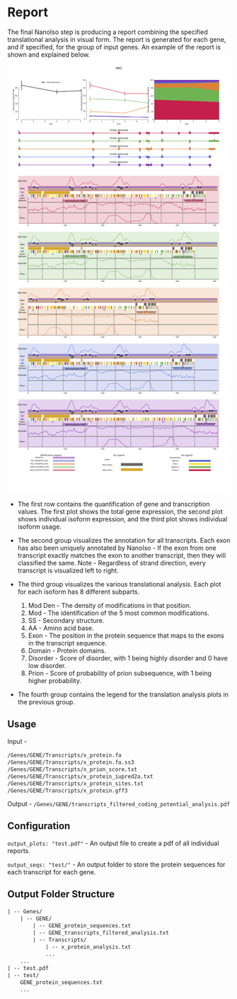# Report

The final NanoIso step is producing a report combining the specified translational analysis in visual form. The report is generated for each gene, and if specified, for the group of input genes. An example of the report is shown and explained below.
![Report](images/ABI2_transcripts_filtered_coding_potential_analysis.png "Title")

* The first row contains the quantification of gene and transcription values. The first plot shows the total gene expression, the second plot shows individual isoform expression, and the third plot shows individual isoform usage.

* The second group visualizes the annotation for all transcripts. Each exon has also been uniquely annotated by NanoIso - If the exon from one transcript exactly matches the exon to another transcript, then they will classified the same. Note - Regardless of strand direction, every transcript is visualized left to right.

* The third group visualizes the various translational analysis. Each plot for each isoform has 8 different subparts.
    1. Mod Den - The density of modifications in that position.
    2. Mod - The identification of the 5 most common modifications.
    3. SS - Secondary structure.
    4. AA - Amino acid base.
    5. Exon - The position in the protein sequence that maps to the exons in the transcript sequence.
    6. Domain - Protein domains.
    7. Disorder - Score of  disorder, with 1 being highly disorder and 0 have low disorder.
    8. Prion - Score of probability of prion subsequence, with 1 being higher probability.  

* The fourth group contains the legend for the translation analysis plots in the previous group.

## Usage

Input -
```
/Genes/GENE/Transcripts/x_protein.fa
/Genes/GENE/Transcripts/x_protein.fa.ss3
/Genes/GENE/Transcripts/x_prion_score.txt
/Genes/GENE/Transcripts/x_protein_iupred2a.txt
/Genes/GENE/Transcripts/x_protein_sites.txt
/Genes/GENE/Transcripts/x_protein.gff3
```

Output - `/Genes/GENE/transcripts_filtered_coding_potential_analysis.pdf`

## Configuration

`output_plots: "test.pdf"` - An output file to create a pdf of all individual reports.

`output_seqs: "test/"` - An output folder to store the protein sequences for each transcript for each gene.

## Output Folder Structure

```
| -- Genes/
    | -- GENE/
        | -- GENE_protein_sequences.txt
        | -- GENE_transcripts_filtered_analysis.txt
        | -- Transcripts/
            | -- x_protein_analysis.txt
            ...
    ...
| -- test.pdf
| -- test/
    GENE_protein_sequences.txt
    ...
```

